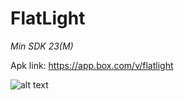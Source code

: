 # FlatLight

*Min SDK 23(M)*

Apk link: https://app.box.com/v/flatlight

![alt text](https://github.com/svetaz/FlatLight/flash.jpg)





